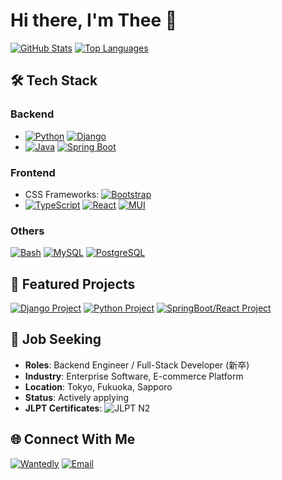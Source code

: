 # Hi there, I'm Thee 👋

[![GitHub Stats](https://github-readme-stats-rho-three-33.vercel.app/api?cache_bust=1756863389&username=Thee5176&show_icons=true&theme=vue)](https://github.com/anuraghazra/github-readme-stats)
[![Top Languages](https://github-readme-stats-rho-three-33.vercel.app/api/top-langs/?cache_bust=1756863389&username=Thee5176&layout=compact&theme=vue)](https://github.com/anuraghazra/github-readme-stats)

## 🛠️ Tech Stack
### Backend
- [![Python](https://img.shields.io/badge/Python-3776AB?logo=python&logoColor=white)](https://github.com/topics/python) [![Django](https://img.shields.io/badge/Django-092E20?logo=django&logoColor=white)](https://github.com/topics/django)
- [![Java](https://img.shields.io/badge/Java-007396?logo=java&logoColor=white)](https://github.com/topics/java) [![Spring Boot](https://img.shields.io/badge/Spring_Boot-6DB33F?logo=spring-boot&logoColor=white)](https://github.com/topics/spring-boot)

### Frontend
- CSS Frameworks: [![Bootstrap](https://img.shields.io/badge/Bootstrap-7952B3?logo=bootstrap&logoColor=white)](https://github.com/topics/bootstrap)
- [![TypeScript](https://img.shields.io/badge/TypeScript-3178C6?logo=typescript&logoColor=white)](https://github.com/topics/typescript) [![React](https://img.shields.io/badge/React-61DAFB?logo=react&logoColor=black)](https://github.com/topics/react) [![MUI](https://img.shields.io/badge/MUI-007FFF?logo=mui&logoColor=white)](https://github.com/topics/material-ui)

### Others
<!-- Kafka(currently learnning) -->
[![Bash](https://img.shields.io/badge/Bash-4EAA25?logo=gnubash&logoColor=white)](https://github.com/topics/bash)
[![MySQL](https://img.shields.io/badge/MySQL-4479A1?logo=mysql&logoColor=white)](https://github.com/topics/mysql)
[![PostgreSQL](https://img.shields.io/badge/PostgreSQL-4169E1?logo=postgresql&logoColor=white)](https://github.com/topics/postgresql)

## 🌟 Featured Projects
[![Django Project](https://github-readme-stats-rho-three-33.vercel.app/api/pin/?cache_bust=1756863389&username=Thee5176&repo=Django_FastReckon&theme=vue)](https://github.com/Thee5176/Django_FastReckon)
[![Python Project](https://github-readme-stats-rho-three-33.vercel.app/api/pin/?cache_bust=1756863389&username=Thee5176&repo=Clipboard_To_Anki&theme=vue)](https://github.com/Thee5176/Clipboard_To_Anki)
[![SpringBoot/React Project](https://github-readme-stats-rho-three-33.vercel.app/api/pin/?cache_bust=1756863389&username=Thee5176&repo=Accounting_CQRS_Project&theme=vue)](https://github.com/Thee5176/Accounting_CQRS_Project)

## 🎯 Job Seeking
- **Roles**: Backend Engineer / Full-Stack Developer (新卒)
- **Industry**: Enterprise Software, E-commerce Platform
- **Location**: Tokyo, Fukuoka, Sapporo
- **Status**: Actively applying
- **JLPT Certificates**: ![JLPT N2](https://img.shields.io/badge/JLPT-N2-green)

## 🌐 Connect With Me
[![Wantedly](https://img.shields.io/badge/Wantedly-00B4FF?logo=wantedly&logoColor=white)](https://www.wantedly.com/id/Thee5176)
[![Email](https://img.shields.io/badge/Email-EA4335?logo=gmail)](mailto:dev.thee5176@gmail.com)
